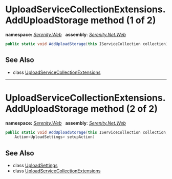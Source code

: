 # UploadServiceCollectionExtensions.AddUploadStorage method (1 of 2)
**namespace:** *[Serenity.Web](../../README.md#serenity.web-namespace)*   **assembly**: *[Serenity.Net.Web](../../README.md)*

```csharp
public static void AddUploadStorage(this IServiceCollection collection)
```

## See Also

* class [UploadServiceCollectionExtensions](../UploadServiceCollectionExtensions.md)

---

# UploadServiceCollectionExtensions.AddUploadStorage method (2 of 2)
**namespace:** *[Serenity.Web](../../README.md#serenity.web-namespace)*   **assembly**: *[Serenity.Net.Web](../../README.md)*

```csharp
public static void AddUploadStorage(this IServiceCollection collection, 
    Action<UploadSettings> setupAction)
```

## See Also

* class [UploadSettings](../Serenity.Net.Services/../UploadSettings.md)
* class [UploadServiceCollectionExtensions](../UploadServiceCollectionExtensions.md)